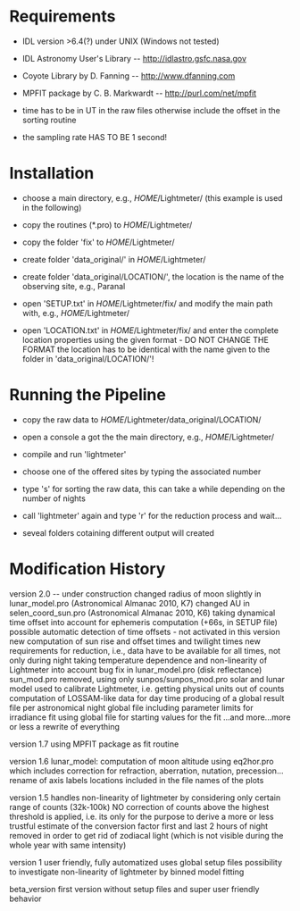 Requirements
============

  - IDL version >6.4(?) under UNIX (Windows not tested)
  - IDL Astronomy User's Library -- http://idlastro.gsfc.nasa.gov
  - Coyote Library by D. Fanning -- http://www.dfanning.com
  - MPFIT package by C. B. Markwardt -- http://purl.com/net/mpfit

  - time has to be in UT in the raw files otherwise include the offset in the sorting routine
  - the sampling rate HAS TO BE 1 second!



Installation
============

  - choose a main directory, e.g., $HOME$/Lightmeter/ (this example is used in the following)
  - copy the routines (*.pro) to $HOME$/Lightmeter/
  - copy the folder 'fix' to $HOME$/Lightmeter/
  - create folder 'data_original/' in $HOME$/Lightmeter/
  - create folder 'data_original/LOCATION/', the location is the name of the observing site, e.g., Paranal

  - open 'SETUP.txt' in $HOME$/Lightmeter/fix/ and modify the main path with, e.g., $HOME$/Lightmeter/

  - open 'LOCATION.txt' in $HOME$/Lightmeter/fix/ and enter the complete location properties using the given format - DO NOT CHANGE THE FORMAT
    the location has to be identical with the name given to the folder in 'data_original/LOCATION/'!


Running the Pipeline
====================

  - copy the raw data to $HOME$/Lightmeter/data_original/LOCATION/

  - open a console a got the the main directory, e.g., $HOME$/Lightmeter/
  - compile and run 'lightmeter'
  - choose one of the offered sites by typing the associated number
  - type 's' for sorting the raw data, this can take a while depending on the number of nights
  - call 'lightmeter' again and type 'r' for the reduction process and wait...
  - seveal folders cotaining different output will created



Modification History
====================

version 2.0 -- under construction
  changed radius of moon slightly in lunar_model.pro (Astronomical Almanac 2010, K7)
  changed AU in selen_coord_sun.pro (Astronomical Almanac 2010, K6)
  taking dynamical time offset into account for ephemeris computation (+66s, in SETUP file)
  possible automatic detection of time offsets - not activated in this version
  new computation of sun rise and offset times and twilight times
  new requirements for reduction, i.e., data have to be available for all times, not only during night
  taking temperature dependence and non-linearity of Lightmeter into account
  bug fix in lunar_model.pro (disk reflectance)
  sun_mod.pro removed, using only sunpos/sunpos_mod.pro
  solar and lunar model used to calibrate Lightmeter, i.e. getting physical units out of counts
  computation of LOSSAM-like data for day time
  producing of a global result file per astronomical night
  global file including parameter limits for irradiance fit
  using global file for starting values for the fit
  ...and more...more or less a rewrite of everything


version 1.7
  using MPFIT package as fit routine

version 1.6
  lunar_model: computation of moon altitude using eq2hor.pro which includes correction for refraction, aberration, nutation, precession...
  rename of axis labels
  locations included in the file names of the plots 

version 1.5
  handles non-linearity of lightmeter by considering only certain range of counts (32k-100k)
  NO correction of counts above the highest threshold is applied, i.e. its only for the purpose to derive a more or less trustful estimate of the conversion factor
  first and last 2 hours of night removed in order to get rid of zodiacal light (which is not visible during the whole year with same intensity)

version 1
  user friendly, fully automatized
  uses global setup files
  possibility to investigate non-linearity of lightmeter by binned model fitting

beta_version
  first version without setup files and super user friendly behavior

